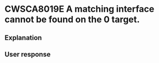 # CWSCA8019E A matching interface cannot be found on the 0 target.

## Explanation

## User response